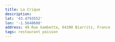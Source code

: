 ```yaml
---
title: La Crique
description:
lat: '43.4793552'
lon: '-1.5640608'
address: 49 Rue Gambetta, 64200 Biarritz, France
tags: restaurant poisson
---
```

